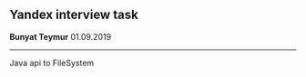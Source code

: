 ## Yandex interview task

**Bunyat Teymur** 01.09.2019


____________________
Java api to FileSystem